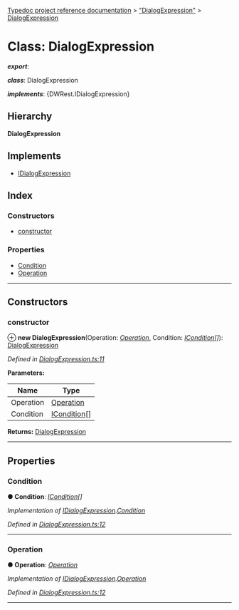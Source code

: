 [Typedoc project reference documentation](../README.md) > ["DialogExpression"](../modules/_dialogexpression_.md) > [DialogExpression](../classes/_dialogexpression_.dialogexpression.md)

# Class: DialogExpression

*__export__*: 

*__class__*: DialogExpression

*__implements__*: {DWRest.IDialogExpression}

## Hierarchy

**DialogExpression**

## Implements

* [IDialogExpression](../interfaces/_types_dw_rest_d_.dwrest.idialogexpression.md)

## Index

### Constructors

* [constructor](_dialogexpression_.dialogexpression.md#constructor)

### Properties

* [Condition](_dialogexpression_.dialogexpression.md#condition)
* [Operation](_dialogexpression_.dialogexpression.md#operation)

---

## Constructors

<a id="constructor"></a>

###  constructor

⊕ **new DialogExpression**(Operation: *[Operation](../enums/_types_dw_rest_d_.dwrest.operation.md)*, Condition: *[ICondition](../interfaces/_types_dw_rest_d_.dwrest.icondition.md)[]*): [DialogExpression](_dialogexpression_.dialogexpression.md)

*Defined in [DialogExpression.ts:11](https://github.com/DocuWare/REST-Sample-TS/blob/a4697e2/src/DialogExpression.ts#L11)*

**Parameters:**

| Name | Type |
| ------ | ------ |
| Operation | [Operation](../enums/_types_dw_rest_d_.dwrest.operation.md) |
| Condition | [ICondition](../interfaces/_types_dw_rest_d_.dwrest.icondition.md)[] |

**Returns:** [DialogExpression](_dialogexpression_.dialogexpression.md)

___

## Properties

<a id="condition"></a>

###  Condition

**● Condition**: *[ICondition](../interfaces/_types_dw_rest_d_.dwrest.icondition.md)[]*

*Implementation of [IDialogExpression](../interfaces/_types_dw_rest_d_.dwrest.idialogexpression.md).[Condition](../interfaces/_types_dw_rest_d_.dwrest.idialogexpression.md#condition)*

*Defined in [DialogExpression.ts:12](https://github.com/DocuWare/REST-Sample-TS/blob/a4697e2/src/DialogExpression.ts#L12)*

___
<a id="operation"></a>

###  Operation

**● Operation**: *[Operation](../enums/_types_dw_rest_d_.dwrest.operation.md)*

*Implementation of [IDialogExpression](../interfaces/_types_dw_rest_d_.dwrest.idialogexpression.md).[Operation](../interfaces/_types_dw_rest_d_.dwrest.idialogexpression.md#operation)*

*Defined in [DialogExpression.ts:12](https://github.com/DocuWare/REST-Sample-TS/blob/a4697e2/src/DialogExpression.ts#L12)*

___

